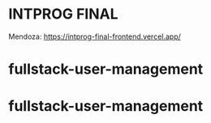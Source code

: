# INTPROG FINAL

Mendoza: https://intprog-final-frontend.vercel.app/
# fullstack-user-management
# fullstack-user-management
